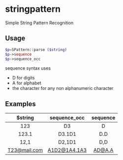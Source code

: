 # stringpattern
Simple String Pattern Recognition

## Usage
```php
$p=SPattern::parse ($string)
$p->sequence
$p->sequence_occ
```
sequence syntax uses
- D for digits
- A for alphabet
- the character for any non alphanumeric character

## Examples

| $string       | sequence_occ  | sequence  |
| :-----------: | :-----------: | :-------: |
| 123           | D3            | D         |
| 123.1         | D3.1D1        | D.D       |
| 12,1          | D2,1D1        | D,D       |
| T23@mail.com  | A1D2@1A4.1A3  | AD@A.A    |


